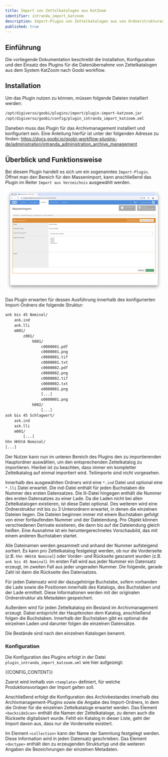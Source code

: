 ```yaml
---
title: Import von Zettelkatalogen aus KatZoom
identifier: intranda_import_katzoom
description: Import-Plugin von Zettelkatalogen aus von Ordnerstrukturen des Systems KatZoom
published: true
---
```


## Einführung
Die vorliegende Dokumentation beschreibt die Installation, Konfiguration und den Einsatz des Plugins für die Datenübernahme von Zettelkatalogen aus dem System KatZoom nach Goobi workflow.


## Installation
Um das Plugin nutzen zu können, müssen folgende Dateien installiert werden:

```bash
/opt/digiverso/goobi/plugins/import/plugin-import-katzoom.jar
/opt/digiverso/goobi/config/plugin_intranda_import_katzoom.xml
```

Daneben muss das Plugin für das Archivmanagement installiert und konfiguriert sein. Eine Anleitung hierfür ist unter der folgenden Adresse zu finden: https://docs.goobi.io/goobi-workflow-plugins-de/administration/intranda_administration_archive_management


## Überblick und Funktionsweise
Bei diesem Plugin handelt es sich um ein sogenanntes `Import-Plugin`. Öffnet man den Bereich für den Massenimport, kann anschließend das Plugin im Reiter `Import aus Verzeichnis` ausgewählt werden.

![Ausgewähltes Plugin im Bereich Ìmport aus Verzeichnis`](screen_de.png)

Das Plugin erwarten für dessen Ausführung innerhalb des konfigurierten Import-Ordners die folgende Struktur:

```bash
ank bis 45 Nominal/
	ank.ind
	ank.lli
	m001/
		z001/
			h001/
				c0000001.pdf
				c0000001.png
				c0000001.tif
				c0000001.txt
				c0000002.pdf
				c0000002.png
				c0000002.tif
				c0000002.txt
				o0000001.png
				[...]
				o0000001.png
			h002/
				[...]
ask bis 45 Schlagwort/
	ask.ind
	ask.lli
	m001/	
		[...]
hhn HHStA Nominal/
[...]
```

Der Nutzer kann nun im unteren Bereich des Plugins den zu importierenden Hauptordner auswählen, um den entsprechenden Zettelkatalog zu importieren. Hierbei ist zu beachten, dass immer ein kompletter Zettelkatalog auf einmal importiert wird. Teilimporte sind nicht vorgesehen.

Innerhalb des ausgewählten Ordners wird eine `*.ind` Datei und optional eine `*.lli` Datei erwartet. Die ind-Datei enthält für jeden Buchstaben die Nummer des ersten Datensatzes. Die lli-Datei hingegen enthält die Nummer des ersten Datensatzes zu einer Lade. Da die Laden nicht bei allen Zettelkatalogen existieren, ist diese Datei optional.
Des weiteren wird eine Ordnerstruktur mit bis zu 3 Unterordnern erwartet, in denen die einzelnen Dateien liegen. Die Dateien beginnen immer mit einem Buchstaben gefolgt von einer fortlaufenden Nummer und der Dateiendung.
Pro Objekt können verschiedenen Derivate existieren, die dann bis auf die Dateiendung gleich heißen. Eine Ausnahme ist ein heruntergerechnetes Vorschaubild, das mit einem anderen Buchstaben startet.

Alle Dateinamen werden gesammelt und anhand der Nummer aufsteigend sortiert. Es kann pro Zettelkatalog festgelegt werden, ob nur die Vorderseite (z.B. `hhn HHStA Nominal`) oder Vorder- und Rückseite gescannt wurden (z.B. `ank bis 45 Nominal`). Im ersten Fall wird aus jeder Nummer ein Datensatz erzeugt, im zweiten Fall aus jeder ungeraden Nummer. Die folgende, gerade Zahl ist dann die Rückseite des Datensatzes.

Für jeden Datensatz wird der dazugehörige Buchstabe, sofern vorhanden die Lade sowie die Positionen innerhalb des Katalogs, des Buchstaben und der Lade ermittelt. Diese Informationen werden mit der originalen Ordnerstruktur als Metadaten gespeichert.

Außerdem wird für jeden Zettelkatalog ein Bestand im Archivmanagement erzeugt. Dabei entspricht der Hauptknoten dem Katalog, anschließend folgen die Buchstaben. Innerhalb der Buchstaben gibt es optional die einzelnen Laden und darunter folgen die einzelnen Datensätze.  

Die Bestände sind nach den einzelnen Katalogen benannt.

### Konfiguration
Die Konfiguration des Plugins erfolgt in der Datei `plugin_intranda_import_katzoom.xml` wie hier aufgezeigt:

{{CONFIG_CONTENT}}

Zuerst wird innhalb von `<template>` definiert, für welche Produktionsvorlagen der Import gelten soll. 

Anschließend erfolgt die Konfiguration des Archivbestandes innerhalb des Archivmanagement-Plugins sowie die Angabe des Import-Ordners, in dem die Ordner für die einzelnen Zettelkataloge erwartet werden. Das Element `<backsideScan>` enthält die Namen der Zettelkataloge, zu denen auch die Rückseite digitalisiert wurde. Fehlt ein Katalog in dieser Liste, geht der Import davon aus, dass nur die Vorderseite existiert.

Im Element `<collection>` kann der Name der Sammlung festgelegt werden. Diese Information wird in jeden Datensatz geschrieben. Das Element `<doctype>` enthält den zu erzeugenden Strukturtyp und die weiteren Angaben die Bezeichnungen der einzelnen Metadaten.